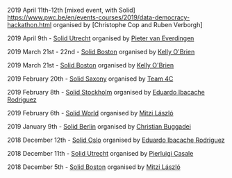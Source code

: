 2019 April 11th-12th [mixed event, with Solid] https://www.pwc.be/en/events-courses/2019/data-democracy-hackathon.html organised by [Christophe Cop and Ruben Verborgh] 

2019 April 9th - [Solid Utrecht](http://www.pilod.nl/wiki/Solid_Netherlands_Kick-Off_%E2%80%93_April_9th_2019) organised by [Pieter van Everdingen](https://www.linkedin.com/in/pietervaneverdingen/)

2019 March 21st - 22nd - [Solid Boston](https://www.eventbrite.com/e/solid-startup-workshop-boston-tickets-57623868542) organised by [Kelly O'Brien](https://github.com/InruptKelly)

2019 March 21st - [Solid Boston](https://www.eventbrite.com/e/solid-boston-tickets-57623377072) organised by [Kelly O'Brien](https://github.com/InruptKelly)

2019 February 20th - [Solid Saxony](https://forum.solidproject.org/t/solid-meetup-saxony-germany/1215) organised by [Team 4C](https://wefourc.com/)

2019 February 8th - [Solid Stockholm](https://www.meetup.com/Solid-Sweden/events/257923996/) organised by [Eduardo Ibacache Rodriguez](https://github.com/eduardoinnorway)

2019 February 6th - [Solid World](https://www.eventbrite.com/e/solid-world-tickets-53692744444) organised by [Mitzi László](https://github.com/Mitzi-Laszlo)

2019 January 9th - [Solid Berlin](https://supermarkt-berlin.net/event/solid-meetup-berlin/) organised by [Christian Buggadei](https://github.com/JollyOrc)

2018 December 12th - [Solid Oslo](https://www.meetup.com/Solid-Norway/events/256467181/) organised by [Eduardo Ibacache Rodriguez](https://github.com/eduardoinnorway)

2018 December 11th - [Solid Utrecht](https://www.meetup.com/Solid-Netherlands/) organised by [Pierluigi Casale](https://www.linkedin.com/in/pierluigi-casale-41271430/)

2018 December 5th - [Solid Boston](https://www.eventbrite.com/e/solid-boston-tickets-52634666705) organised by [Mitzi László](https://github.com/Mitzi-Laszlo)
